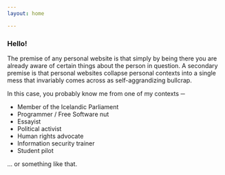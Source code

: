 ```yaml
---
layout: home

---
```

### Hello!

The premise of any personal website is that simply by being there you are already aware of certain things about the person in question. A secondary premise is that personal websites collapse personal contexts into a single mess that invariably comes across as self-aggrandizing bullcrap. 

In this case, you probably know me from one of my contexts ─ 

* Member of the Icelandic Parliament
* Programmer / Free Software nut
* Essayist
* Political activist
* Human rights advocate
* Information security trainer
* Student pilot

... or something like that.